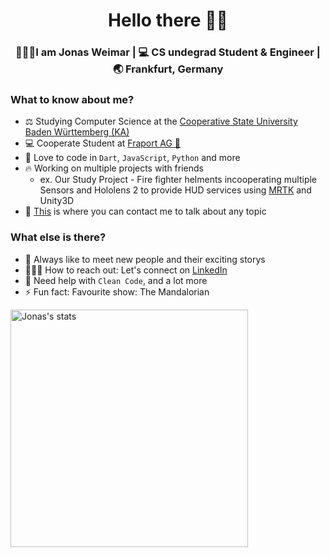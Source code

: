<div align="center">
  <h1>Hello there ✌🏽</h1>
</div>

<div align="center">
  <h3> 🙆🏼‍♂️I am Jonas Weimar | 💻 CS undegrad Student & Engineer | 🌏 Frankfurt, Germany </h3>
</div>


### What to know about me?
- ⚖️ Studying Computer Science at the <a href="https://www.karlsruhe.dhbw.de/startseite.html" target="_blank">Cooperative State University Baden Württemberg (KA)</a>
- 💻 Cooperate Student at <a href="https://www.fraport.de" target="_blank">Fraport AG 🛫</a>
- 🌱 Love to code in `Dart`, `JavaScript`, `Python` and more
- 🔥 Working on multiple projects with friends
    - ex. Our Study Project - Fire fighter helments incooperating multiple Sensors and Hololens 2 to provide HUD services using [MRTK](https://github.com/microsoft/MixedRealityToolkit-Unity) and Unity3D
- 🚀 [This](https://www.linkedin.com/in/jonas-weimar-34b10b189/) is where you can contact me to talk about any topic

### What else is there?
- 💭 Always like to meet new people and their exciting storys
- 🙋🏼‍♂️ How to reach out: Let's connect on [LinkedIn](https://www.linkedin.com/in/jonas-weimar-34b10b189/)
- 🥴 Need help with `Clean Code`, and a lot more
- ⚡ Fun fact: Favourite show: The Mandalorian

<img align="left" src="https://github-readme-stats.vercel.app/api/?username=jonas-weimar&show_icons=true&theme=graywhite" alt="Jonas's stats" width="380px"/>
